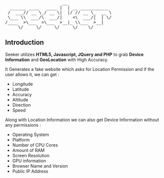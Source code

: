 <pre>
                      __                 
  ______ ____   ____ |  | __ ___________
 /  ___// __ \_/ __ \|  |/ // __ \_  __ \
 \___ \\  ___/\  ___/|    <\  ___/|  | \/
/____  >\___  >\___  >__|_ \\___  >__|   
     \/     \/     \/     \/    \/       
</pre>

## Introduction
Seeker utilizes **HTML5, Javascript, JQuery and PHP** to grab **Device Information** and **GeoLocation** with High Accuracy.

It Generates a fake website which asks for Location Permission and if the user allows it, we can get :

* Longitude
* Latitude
* Accuracy
* Altitude
* Direction
* Speed

Along with Location Information we can also get Device Information without any permissions :

* Operating System
* Platform
* Number of CPU Cores
* Amount of RAM
* Screen Resolution
* GPU information
* Browser Name and Version
* Public IP Address
